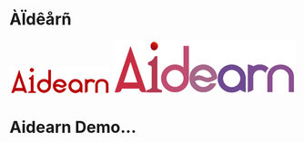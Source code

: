 # ÀÏdêårñ

![Logo](https://github.com/AoSure/Aidearn/blob/master/logo/aidearn_48.png)
![Logo](https://github.com/AoSure/Aidearn/blob/master/logo/aidearn1_96.png)

# Aidearn Demo...

